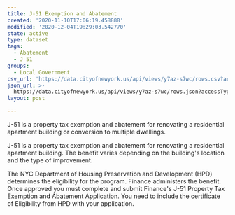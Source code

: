 ```yaml
---
title: J-51 Exemption and Abatement
created: '2020-11-10T17:06:19.458888'
modified: '2020-12-04T19:29:03.542770'
state: active
type: dataset
tags:
  - Abatement
  - J 51
groups:
  - Local Government
csv_url: 'https://data.cityofnewyork.us/api/views/y7az-s7wc/rows.csv?accessType=DOWNLOAD'
json_url: >-
  https://data.cityofnewyork.us/api/views/y7az-s7wc/rows.json?accessType=DOWNLOAD
layout: post

---
```

J-51 is a property tax exemption and abatement for renovating a residential apartment building or conversion to multiple dwellings.

J-51 is a property tax exemption and abatement for renovating a residential apartment building. The benefit varies depending on the building's location and the type of improvement.

The NYC Department of Housing Preservation and Development (HPD) determines the eligibility for the program. Finance administers the benefit. Once approved you must complete and submit Finance's J-51 Property Tax Exemption and Abatement Application. You need to include the certificate of Eligibility from HPD with your application.
